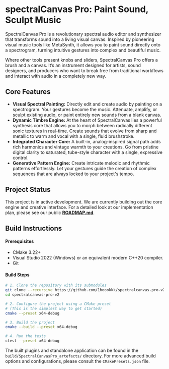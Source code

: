 # spectralCanvas Pro: Paint Sound, Sculpt Music

SpectralCanvas Pro is a revolutionary spectral audio editor and synthesizer that transforms sound into a living visual canvas. Inspired by pioneering visual music tools like MetaSynth, it allows you to paint sound directly onto a spectrogram, turning intuitive gestures into complex and beautiful music.

Where other tools present knobs and sliders, SpectralCanvas Pro offers a brush and a canvas. It’s an instrument designed for artists, sound designers, and producers who want to break free from traditional workflows and interact with audio in a completely new way.

## Core Features

-   **Visual Spectral Painting:** Directly edit and create audio by painting on a spectrogram. Your gestures become the music. Attenuate, amplify, or sculpt existing audio, or paint entirely new sounds from a blank canvas.
-   **Dynamic Timbre Engine:** At the heart of SpectralCanvas lies a powerful synthesis core that allows you to morph between radically different sonic textures in real-time. Create sounds that evolve from sharp and metallic to warm and vocal with a single, fluid brushstroke.
-   **Integrated Character Core:** A built-in, analog-inspired signal path adds rich harmonics and vintage warmth to your creations. Go from pristine digital clarity to saturated, tube-style character with a single, expressive control.
-   **Generative Pattern Engine:** Create intricate melodic and rhythmic patterns effortlessly. Let your gestures guide the creation of complex sequences that are always locked to your project's tempo.

## Project Status

This project is in active development. We are currently building out the core engine and creative interface. For a detailed look at our implementation plan, please see our public [**ROADMAP.md**](ROADMAP.md).

## Build Instructions

#### Prerequisites
- CMake 3.22+
- Visual Studio 2022 (Windows) or an equivalent modern C++20 compiler.
- Git

#### Build Steps
```bash
# 1. Clone the repository with its submodules
git clone --recursive https://github.com/1hoookkk/spectralcanvas-pro-v2.git
cd spectralcanvas-pro-v2

# 2. Configure the project using a CMake preset
# (This is the simplest way to get started)
cmake --preset x64-debug

# 3. Build the project
cmake --build --preset x64-debug

# 4. Run the tests
ctest --preset x64-debug
```

The built plugins and standalone application can be found in the `build/SpectralCanvasPro_artefacts/` directory. For more advanced build options and configurations, please consult the `CMakePresets.json` file.
